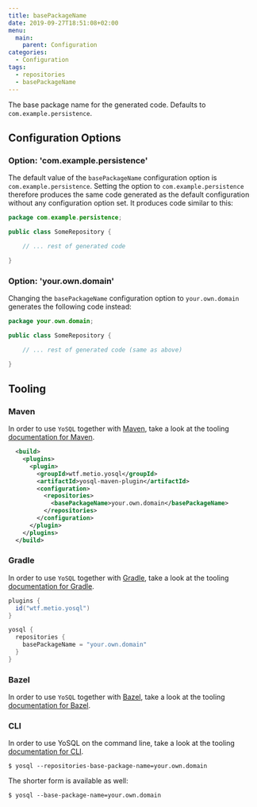 ```yaml
---
title: basePackageName
date: 2019-09-27T18:51:08+02:00
menu:
  main:
    parent: Configuration
categories:
  - Configuration
tags:
  - repositories
  - basePackageName
---
```


The base package name for the generated code. Defaults to `com.example.persistence`.

## Configuration Options

### Option: 'com.example.persistence'

The default value of the `basePackageName` configuration option is `com.example.persistence`. Setting the option to `com.example.persistence` therefore produces the same code generated as the default configuration without any configuration option set. It produces code similar to this:

```java
package com.example.persistence;

public class SomeRepository {

    // ... rest of generated code

}
```

### Option: 'your.own.domain'

Changing the `basePackageName` configuration option to `your.own.domain` generates the following code instead:

```java
package your.own.domain;

public class SomeRepository {

    // ... rest of generated code (same as above)

}
```

## Tooling

### Maven

In order to use `YoSQL` together with [Maven](https://maven.apache.org/), take a look at the tooling [documentation
for Maven](../../tooling/maven).

```xml
  <build>
    <plugins>
      <plugin>
        <groupId>wtf.metio.yosql</groupId>
        <artifactId>yosql-maven-plugin</artifactId>
        <configuration>
          <repositories>
            <basePackageName>your.own.domain</basePackageName>
          </repositories>
        </configuration>
      </plugin>
    </plugins>
  </build>
```

### Gradle

In order to use `YoSQL` together with [Gradle](https://gradle.org/), take a look at the tooling [documentation for Gradle](../../tooling/gradle).

```groovy
plugins {
  id("wtf.metio.yosql")
}

yosql {
  repositories {
    basePackageName = "your.own.domain"
  }
}
```

### Bazel

In order to use `YoSQL` together with [Bazel](https://bazel.build/), take a look at the tooling [documentation for
Bazel](../../tooling/bazel).

### CLI

In order to use YoSQL on the command line, take a look at the tooling [documentation for CLI](../../tooling/cli).

```shell
$ yosql --repositories-base-package-name=your.own.domain
```

The shorter form is available as well:

```shell
$ yosql --base-package-name=your.own.domain
```
